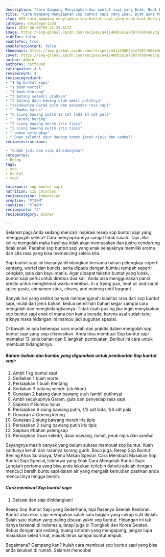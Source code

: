 ```yaml
---
description: "Cara Gampang Menyiapkan Sop buntut sapi yang Enak, Buat Buka Puasa Sempurna"
title: "Cara Gampang Menyiapkan Sop buntut sapi yang Enak, Buat Buka Puasa Sempurna"
slug: 869-cara-gampang-menyiapkan-sop-buntut-sapi-yang-enak-buat-buka-puasa-sempurna
category: Uncategorized
date: 2022-06-06T09:22:29.617Z
image: https://img-global.cpcdn.com/recipes/a411408b2a1e7d87/680x482cq70/sop-buntut-sapi-foto-resep-utama.jpg
hideToc: false
enableToc: true
enableTocContent: false
thumbnail: https://img-global.cpcdn.com/recipes/a411408b2a1e7d87/680x482cq70/sop-buntut-sapi-foto-resep-utama.jpg
cover: https://img-global.cpcdn.com/recipes/a411408b2a1e7d87/680x482cq70/sop-buntut-sapi-foto-resep-utama.jpg
author: Admin
authorAv: notfound
ratingvalue: 4.6
reviewcount: 4
recipeingredient:
- "1 kg buntut sapi"
- "1 buah wortel"
- "1 buah Kentang"
- "3 batang seledri utuhkan"
- "2 batang daun bawang utuh ambil putihnya"
- "secukupnya Garam gula dan penyedap rasa sapi"
- "  Bumbu halus"
- "6 siung bawang putih 12 sdt lada 14 sdt pala"
- "  Goreng kering"
- "2 siung bawang merah iris tipis"
- "2 siung bawang putih iris tipis"
- " bahan pelengkap"
- " Duan seledri daun bawang tomat jeruk nipis dan sambal"
recipeinstructions:

- "Sudah jadi dan siap dihidangkan!"
categories:
- Resep
tags:
- sop
- buntut
- sapi

katakunci: sop buntut sapi 
nutrition: 115 calories
recipecuisine: Indonesian
preptime: "PT39M"
cooktime: "PT48M"
recipeyield: "2"
recipecategory: Dinner

---
```



Selamat pagi Anda sedang mencari inspirasi resep sop buntut sapi yang menggugah selera? Cara menyiapkannya sangat tidak susah. Tapi Jika keliru mengolah maka hasilnya tidak akan memuaskan dan justru cenderung tidak enak. Padahal sop buntut sapi yang enak selayaknya memiliki aroma dan cita rasa yang bisa memancing selera kita.


Sop buntut sapi ini biasanya dihidangkan bersama bahan pelengkap seperti kentang, wortel dan buncis, serta dipadu dengan bumbu rempah seperti cengkeh, pala dan kayu manis. Agar didapat tekstur buntut yang lunak, buntut sapi perlu untuk direbus dua kali, Anda bisa menggunakan panci presto untuk menghemat waktu merebus. In a frying pan, heat oil and sauté spice paste, cinnamon stick, cloves, and nutmeg until fragrant.

Banyak hal yang sedikit banyak mempengaruhi kualitas rasa dari sop buntut sapi, mulai dari jenis bahan, kedua pemilihan bahan segar sampai cara mengolah dan menghidangkannya. Tidak usah pusing jika ingin menyiapkan sop buntut sapi enak di mana pun kamu berada, karena asal sudah tahu triknya maka hidangan ini mampu jadi suguhan spesial.


Di bawah ini ada beberapa cara mudah dan praktis dalam mengolah sop buntut sapi yang siap dikreasikan. Anda bisa membuat Sop buntut sapi memakai 13 jenis bahan dan 0 langkah pembuatan. Berikut ini cara untuk membuat hidangannya.

<!--inarticleads1-->

##### Bahan-bahan dan bumbu yang digunakan untuk pembuatan Sop buntut sapi:

1. Ambil 1 kg buntut sapi
1. Sediakan 1 buah wortel
1. Persiapkan 1 buah Kentang
1. Sediakan 3 batang seledri (utuhkan)
1. Gunakan 2 batang daun bawang utuh (ambil putihnya)
1. Ambil secukupnya Garam, gula dan penyedap rasa sapi
1. Siapkan  # Bumbu halus
1. Persiapkan 6 siung bawang putih, 1/2 sdt lada, 1/4 sdt pala
1. Gunakan  # Goreng kering
1. Gunakan 2 siung bawang merah iris tipis
1. Persiapkan 2 siung bawang putih iris tipis
1. Siapkan  #bahan pelengkap
1. Persiapkan  Duan seledri, daun bawang, tomat, jeruk nipis dan sambal


Sayangnya masih banyak yang belum sukses membuat sop buntut. Kuah kaldunya keruh dan rasanya kurang gurih. Baca juga: Resep Sop Buntut Bening Khas Surabaya, Menu Makan Spesial. Cara Membuat Masakan Sop Buntut Sapi Special, Istimewa yang Enak Cara Mengolah Buntut Sapi: Langkah pertama yang bisa anda lakukan terlebih dahulu adalah dengan mencuci bersih buntu sapi dalam air yang mengalir kemudian pastikan anda mencucinya hingga bersih. 

<!--inarticleads2-->

##### Cara membuat Sop buntut sapi:


1. Selesai dan siap dihidangkan!

Resep Sop Buntut Sapi yang Sederhana, tapi Rasanya Seenak Restoran. Buntut atau ekor sapi merupakan salah satu bagian yang cukup sulit diolah. Salah satu olahan yang paling disukai yakni sop buntut. Hidangan ini tak hanya terkenal di Indonesia, tetapi juga di Tiongkok dan Korea Selatan. Rebus dengan api sedang, buang kotoran yang mengapung, jangan lupa masukkan seledri ikat, masak terus sampai buntut empuk. 

Bagaimana? Gampang kan? Itulah cara membuat sop buntut sapi yang bisa anda lakukan di rumah. Selamat mencoba!
